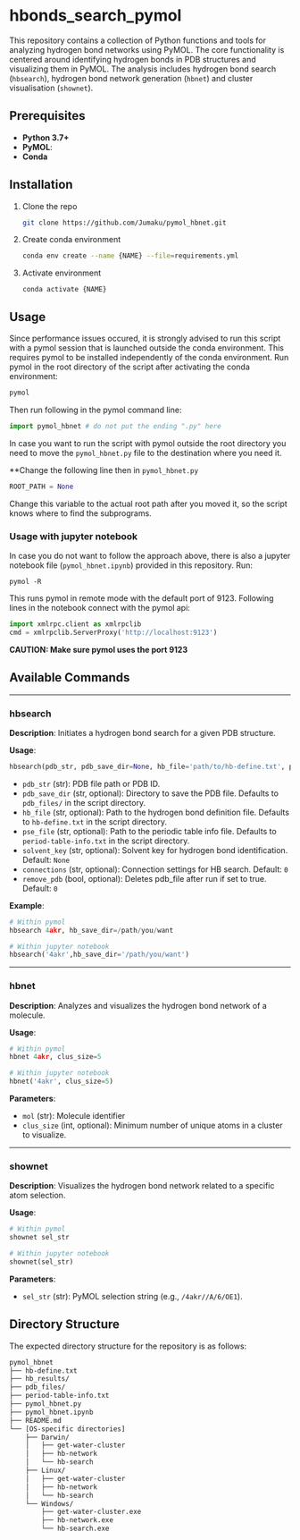 # hbonds_search_pymol

This repository contains a collection of Python functions and tools for analyzing hydrogen bond networks using PyMOL. The core functionality is centered around identifying hydrogen bonds in PDB structures and visualizing them in PyMOL. The analysis includes hydrogen bond search (`hbsearch`), hydrogen bond network generation (`hbnet`) and cluster visualisation (`shownet`).

## Prerequisites

- **Python 3.7+** 
- **PyMOL**:
- **Conda**

## Installation

1. Clone the repo
   ```sh
   git clone https://github.com/Jumaku/pymol_hbnet.git
   ```
2. Create conda environment
   ```sh
   conda env create --name {NAME} --file=requirements.yml
   ```
3. Activate environment
   ```shell
   conda activate {NAME}
   ```

## Usage

Since performance issues occured, it is strongly advised to run this script with a pymol session that is launched outside the conda environment. This requires pymol to be installed independently of the conda environment. Run pymol in the root directory of the script after activating the conda environment:

```python
pymol
```

Then run following in the pymol command line: 

```python
import pymol_hbnet # do not put the ending ".py" here
```

In case you want to run the script with pymol outside the root directory you need to move the `pymol_hbnet.py` file to the destination where you need it. 

**Change the following line then in `pymol_hbnet.py` 

```python
ROOT_PATH = None
```

Change this variable to the actual root path after you moved it, so the script knows where to find the subprograms. 

### Usage with jupyter notebook 

In case you do not want to follow the approach above, there is also a jupyter notebook file (`pymol_hbnet.ipynb`) provided in this repository. Run:

```shell
pymol -R
```

This runs pymol in remote mode with the default port of 9123.  Following lines in the notebook connect with the pymol api:

```python
import xmlrpc.client as xmlrpclib
cmd = xmlrpclib.ServerProxy('http://localhost:9123')
```

**CAUTION: Make sure pymol uses the port 9123**
## Available Commands
---
### hbsearch

**Description**: Initiates a hydrogen bond search for a given PDB structure.

**Usage**:

```python
hbsearch(pdb_str, pdb_save_dir=None, hb_file='path/to/hb-define.txt', pse_file='path/to/period-table-info.txt', solvent_key='NONE', connections='0', remove_pdb=0)

```



- `pdb_str` (str): PDB file path or PDB ID.
- `pdb_save_dir` (str, optional): Directory to save the PDB file. Defaults to `pdb_files/` in the script directory.
- `hb_file` (str, optional): Path to the hydrogen bond definition file. Defaults to `hb-define.txt` in the script directory.
- `pse_file` (str, optional): Path to the periodic table info file. Defaults to `period-table-info.txt` in the script directory.
- `solvent_key` (str, optional): Solvent key for hydrogen bond identification. Default: `None`
- `connections` (str, optional): Connection settings for HB search. Default: `0`
- `remove_pdb` (bool, optional): Deletes pdb_file after run if set to true. Default: `0`

**Example**:

```python
# Within pymol
hbsearch 4akr, hb_save_dir=/path/you/want

# Within jupyter notebook
hbsearch('4akr',hb_save_dir='/path/you/want') 
```
---
### hbnet

**Description**: Analyzes and visualizes the hydrogen bond network of a molecule.

**Usage**:

```python
# Within pymol
hbnet 4akr, clus_size=5

# Within jupyter notebook
hbnet('4akr', clus_size=5)
```



**Parameters**:

- `mol` (str): Molecule identifier
- `clus_size` (int, optional): Minimum number of unique atoms in a cluster to visualize.
---
### shownet

**Description**: Visualizes the hydrogen bond network related to a specific atom selection.

**Usage**:

```python
# Within pymol
shownet sel_str

# Within jupyter notebook
shownet(sel_str)
```

**Parameters**:

- `sel_str` (str): PyMOL selection string (e.g., `/4akr//A/6/OE1`).


## Directory Structure

The expected directory structure for the repository is as follows:

```bash
pymol_hbnet
├── hb-define.txt
├── hb_results/
├── pdb_files/
├── period-table-info.txt
├── pymol_hbnet.py
├── pymol_hbnet.ipynb
├── README.md
└── [OS-specific directories]
    ├── Darwin/
    │   ├── get-water-cluster
    │   ├── hb-network
    │   └── hb-search
    ├── Linux/
    │   ├── get-water-cluster
    │   ├── hb-network
    │   └── hb-search
    └── Windows/
        ├── get-water-cluster.exe
        ├── hb-network.exe
        └── hb-search.exe
```

